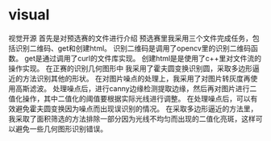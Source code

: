 # visual
视觉开源
首先是对预选赛的文件进行介绍
预选赛里我采用三个文件完成任务，包括识别二维码、get和创建html。
识别二维码是调用了opencv里的识别二维码函数。
get是通过调用了curl的文件库实现。
创建html是是使用了c++里对文件流的操作实现。
在正赛的识别几何图形中
我采用了霍夫圆变换识别圆，采取多边形逼近的方法识别其他的形状。
在对图片噪点的处理上，我采用了对图片转灰度再使用高斯滤波。
处理噪点后，进行canny边缘检测提取边缘，然后再对图片进行二值化操作，其中二值化的阈值要根据实际光线进行调整。
在处理噪点后，可以有效避免霍夫圆变换因为噪点而出现误识别的情况。
在采取多边形逼近的方法里，我采取了面积筛选的方法排除一部分因为光线不均匀而出现的二值化亮斑，这样可以避免一些几何图形识别错误。

